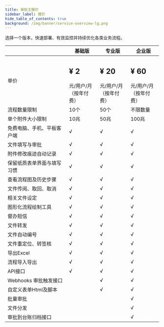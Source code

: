 ```yaml
---
title: 审批王报价
sidebar_label: 报价
hide_table_of_contents: true
background: /img/banner/service-overview-lg.png
---
```


选择一个版本，快速部署、有效监控并持续优化各类业务流程。

<div style={{textAlign:'center'}}>

|  | 基础版 | 专业版 | 企业版|
|--- | --- | --- | ---|
|单价 | <h2 class='m-4'>¥ 2</h2> 元/用户/月<br/>（按年付费）| <h2 class='m-4'>¥ 20</h2> 元/用户/月<br/>（按年付费）| <h2 class='m-4'>¥ 60</h2> 元/用户/月<br/>（按年付费）|
|流程数量限制 | 10个 | 50个 | 不限数量 |
|单个附件大小限制 | 10兆 | 50兆 | 100兆 |
|免费电脑、手机、平板客户端 | √ | √ | √|
|文件填写与审批 | √ | √ | √|
|附件修改痕迹自动记录 | √ | √ | √|
|保留纸质表单界面与填写习惯 | √ | √ | √|
|查看流程图及历史步骤 | √ | √ | √|price
|文件传阅、取回、取消 | √ | √ | √|
|相关文件设定 | √ | √ | √|
|图形化流程绘制工具 | √ | √ | √|
|督办短信 | √  | √ | √|
|文件转发 | √  | √ | √|
|文件自动编号 | √  | √ | √|
|文件重定位、转签核 | √  | √ | √|
|导出Excel | √  | √ | √|
|流程导入导出 | √  | √ | √|
|API接口 | √ | √ | √|
|Webhooks 审批触发接口 |  | √ | √|
|自定义表单Html及脚本 |   | √ | √|
|批量审批 |   |   | √|
|文件分发 |   |   | √|
|审批到台账归档接口 |   |   | √|

</div>